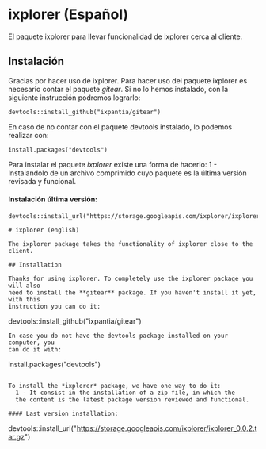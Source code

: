 # ixplorer (Español)

El paquete ixplorer para llevar funcionalidad de ixplorer cerca al cliente. 

## Instalación

Gracias por hacer uso de ixplorer. Para hacer uso del paquete ixplorer es 
necesario contar el paquete *gitear*. Si no lo hemos instalado, con la siguiente
instrucción podremos lograrlo:

```
devtools::install_github("ixpantia/gitear")
```

En caso de no contar con el paquete devtools instalado, lo podemos realizar con:

```
install.packages("devtools")
```

Para instalar el paquete *ixplorer* existe una forma de hacerlo: 
  1 - Instalandolo de un archivo comprimido cuyo
  paquete es la última versión revisada y funcional.

#### Instalación última versión:

```
devtools::install_url("https://storage.googleapis.com/ixplorer/ixplorer_0.0.2.tar.gz")

# ixplorer (english)

The ixplorer package takes the functionality of ixplorer close to the client.

## Installation 

Thanks for using ixplorer. To completely use the ixplorer package you will also
need to install the **gitear** package. If you haven't install it yet, with this
instruction you can do it:

```
devtools::install_github("ixpantia/gitear")
```
In case you do not have the devtools package installed on your computer, you
can do it with:

```
install.packages("devtools")
```

To install the *ixplorer* package, we have one way to do it:
  1 - It consist in the installation of a zip file, in which the 
  the content is the latest package version reviewed and functional.

#### Last version installation:

```
devtools::install_url("https://storage.googleapis.com/ixplorer/ixplorer_0.0.2.tar.gz")
```
